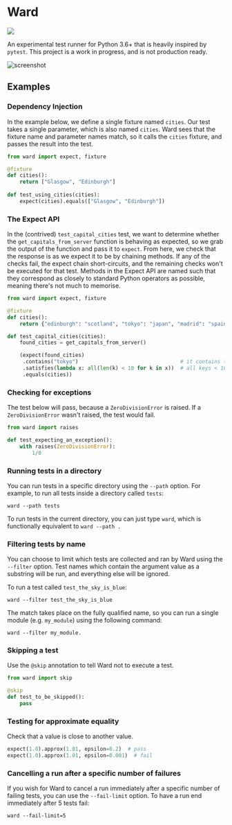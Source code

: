# Ward

![](https://github.com/darrenburns/ward/workflows/Ward%20CI/badge.svg)

An experimental test runner for Python 3.6+ that is heavily inspired by `pytest`. This project is a work in progress, and is not production ready.

![screenshot](https://raw.githubusercontent.com/darrenburns/ward/master/screenshot.png)

## Examples

### Dependency Injection

In the example below, we define a single fixture named `cities`.
Our test takes a single parameter, which is also named `cities`.
Ward sees that the fixture name and parameter names match, so it
calls the `cities` fixture, and passes the result into the test.

```python
from ward import expect, fixture

@fixture
def cities():
    return ["Glasgow", "Edinburgh"]
    
def test_using_cities(cities):
    expect(cities).equals(["Glasgow", "Edinburgh"])
```

### The Expect API

In the (contrived) `test_capital_cities` test, we want to determine whether
the `get_capitals_from_server` function is behaving as expected, 
so we grab the output of the function and pass it to `expect`. From
here, we check that the response is as we expect it to be by chaining
methods. If any of the checks fail, the expect chain short-circuits,
and the remaining checks won't be executed for that test. Methods in
the Expect API are named such that they correspond as closely to standard
Python operators as possible, meaning there's not much to memorise.

```python
from ward import expect, fixture

@fixture
def cities():
    return {"edinburgh": "scotland", "tokyo": "japan", "madrid": "spain"}

def test_capital_cities(cities):
    found_cities = get_capitals_from_server()

    (expect(found_cities)
     .contains("tokyo")                                 # it contains the key 'tokyo'
     .satisfies(lambda x: all(len(k) < 10 for k in x))  # all keys < 10 chars
     .equals(cities))
```

### Checking for exceptions

The test below will pass, because a `ZeroDivisionError` is raised. If a `ZeroDivisionError` wasn't raised,
the test would fail.

```python
from ward import raises

def test_expecting_an_exception():
    with raises(ZeroDivisionError):
        1/0
```

### Running tests in a directory

You can run tests in a specific directory using the `--path` option.
For example, to run all tests inside a directory called `tests`:

```text
ward --path tests
```

To run tests in the current directory, you can just type `ward`, which
is functionally equivalent to `ward --path .`


### Filtering tests by name

You can choose to limit which tests are collected and ran by Ward 
using the `--filter` option. Test names which contain the argument value 
as a substring will be run, and everything else will be ignored.

To run a test called `test_the_sky_is_blue`:

```text
ward --filter test_the_sky_is_blue
```

The match takes place on the fully qualified name, so you can run a single
module (e.g. `my_module`) using the following command:

```text
ward --filter my_module.
```

### Skipping a test

Use the `@skip` annotation to tell Ward not to execute a test.

```python
from ward import skip

@skip
def test_to_be_skipped():
    pass
```

### Testing for approximate equality

Check that a value is close to another value.

```python
expect(1.0).approx(1.01, epsilon=0.2)  # pass
expect(1.0).approx(1.01, epsilon=0.001)  # fail
```

### Cancelling a run after a specific number of failures

If you wish for Ward to cancel a run immediately after a specific number of failing tests,
you can use the `--fail-limit` option. To have a run end immediately after 5 tests fail:

```text
ward --fail-limit=5
```

